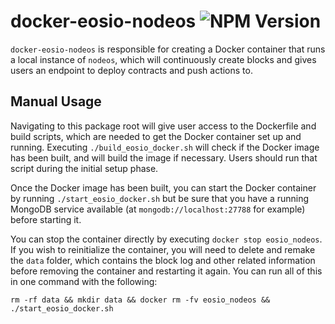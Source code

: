 # docker-eosio-nodeos <img alt="NPM Version" src="https://img.shields.io/npm/v/EOSIO/docker-eosio-nodeos.svg">
`docker-eosio-nodeos` is responsible for creating a Docker container that runs a local instance of `nodeos`, which will continuously create blocks and gives users an endpoint to deploy contracts and push actions to.

## Manual Usage
Navigating to this package root will give user access to the Dockerfile and build scripts, which are needed to get the Docker container set up and running. Executing `./build_eosio_docker.sh` will check if the Docker image has been built, and will build the image if necessary. Users should run that script during the initial setup phase.

Once the Docker image has been built, you can start the Docker container by running `./start_eosio_docker.sh` but be sure that you have a running MongoDB service available (at `mongodb://localhost:27788` for example) before starting it.

You can stop the container directly by executing `docker stop eosio_nodeos`. If you wish to reinitialize the container, you will need to delete and remake the `data` folder, which contains the block log and other related information before removing the container and restarting it again. You can run all of this in one command with the following:
```
rm -rf data && mkdir data && docker rm -fv eosio_nodeos && ./start_eosio_docker.sh
```
